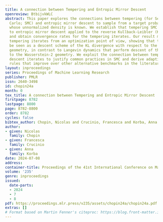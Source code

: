 ```yaml
---
title: A connection between Tempering and Entropic Mirror Descent
openreview: BtbijvkWLC
abstract: This paper explores the connections between tempering (for Sequential Monte
  Carlo; SMC) and entropic mirror descent to sample from a target probability distribution
  whose unnormalized density is known. We establish that tempering SMC corresponds
  to entropic mirror descent applied to the reverse Kullback-Leibler (KL) divergence
  and obtain convergence rates for the tempering iterates. Our result motivates the
  tempering iterates from an optimization point of view, showing that tempering can
  be seen as a descent scheme of the KL divergence with respect to the Fisher-Rao
  geometry, in contrast to Langevin dynamics that perform descent of the KL with respect
  to the Wasserstein-2 geometry. We exploit the connection between tempering and mirror
  descent iterates to justify common practices in SMC and derive adaptive tempering
  rules that improve over other alternative benchmarks in the literature.
layout: inproceedings
series: Proceedings of Machine Learning Research
publisher: PMLR
issn: 2640-3498
id: chopin24a
month: 0
tex_title: A connection between Tempering and Entropic Mirror Descent
firstpage: 8782
lastpage: 8800
page: 8782-8800
order: 8782
cycles: false
bibtex_author: Chopin, Nicolas and Crucinio, Francesca and Korba, Anna
author:
- given: Nicolas
  family: Chopin
- given: Francesca
  family: Crucinio
- given: Anna
  family: Korba
date: 2024-07-08
address:
container-title: Proceedings of the 41st International Conference on Machine Learning
volume: '235'
genre: inproceedings
issued:
  date-parts:
  - 2024
  - 7
  - 8
pdf: https://proceedings.mlr.press/v235/assets/chopin24a/chopin24a.pdf
extras: []
# Format based on Martin Fenner's citeproc: https://blog.front-matter.io/posts/citeproc-yaml-for-bibliographies/
---
```

